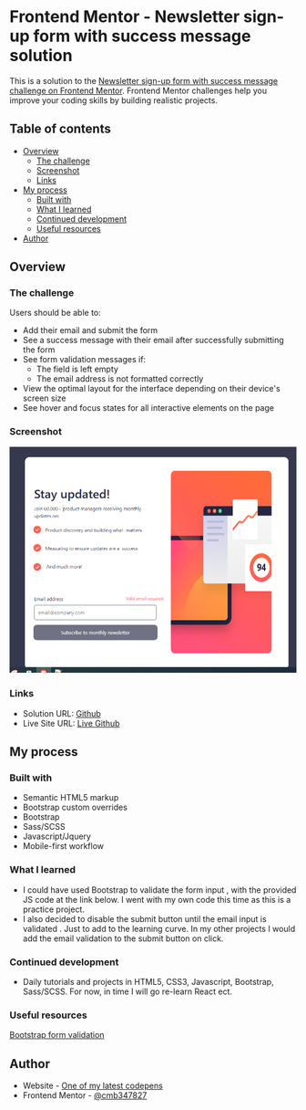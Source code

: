 # Frontend Mentor - Newsletter sign-up form with success message solution

This is a solution to the [Newsletter sign-up form with success message challenge on Frontend Mentor](https://www.frontendmentor.io/challenges/newsletter-signup-form-with-success-message-3FC1AZbNrv). Frontend Mentor challenges help you improve your coding skills by building realistic projects. 

## Table of contents

- [Overview](#overview)
  - [The challenge](#the-challenge)
  - [Screenshot](#screenshot)
  - [Links](#links)
- [My process](#my-process)
  - [Built with](#built-with)
  - [What I learned](#what-i-learned)
  - [Continued development](#continued-development)
  - [Useful resources](#useful-resources)
- [Author](#author)

## Overview

### The challenge

Users should be able to:

- Add their email and submit the form
- See a success message with their email after successfully submitting the form
- See form validation messages if:
  - The field is left empty
  - The email address is not formatted correctly
- View the optimal layout for the interface depending on their device's screen size
- See hover and focus states for all interactive elements on the page

### Screenshot

![screenshot](./assets/images/screenshot.PNG "screenshot")

### Links

- Solution URL: [Github](https://github.com/cmb347827/newsletter-sign-up-with-success-message-main)
- Live Site URL: [Live Github](https://cmb347827.github.io/newsletter-sign-up-with-success-message-main/)

## My process

### Built with

- Semantic HTML5 markup
- Bootstrap custom overrides
- Bootstrap
- Sass/SCSS
- Javascript/Jquery
- Mobile-first workflow

### What I learned

- I could have used Bootstrap to validate the form input , with the provided JS code at the link below. I went with my own code this time as this is a practice project.
- I also decided to disable the submit button until the email input is validated . Just to add to the learning curve.
  In my other projects I would add the email validation to the submit button on click. 

### Continued development

- Daily tutorials and projects in HTML5, CSS3, Javascript, Bootstrap, Sass/SCSS. For now, in time I will go re-learn React ect.

### Useful resources

[Bootstrap form validation](https://www.tutorialrepublic.com/codelab.php?topic=bootstrap&file=form-validation)


## Author

- Website - [One of my latest codepens](https://codepen.io/cynthiab72/pen/oNybYON)
- Frontend Mentor - [@cmb347827](https://www.frontendmentor.io/profile/cmb347827)

